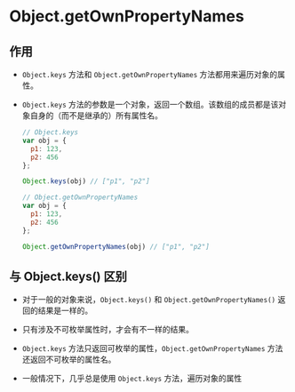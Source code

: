 # Object.getOwnPropertyNames

## 作用

*   `Object.keys` 方法和 `Object.getOwnPropertyNames` 方法都用来遍历对象的属性。

*   `Object.keys` 方法的参数是一个对象，返回一个数组。该数组的成员都是该对象自身的（而不是继承的）所有属性名。

    ```javascript
    // Object.keys
    var obj = {
      p1: 123,
      p2: 456
    };

    Object.keys(obj) // ["p1", "p2"]
    ```

    ```javascript
    // Object.getOwnPropertyNames
    var obj = {
      p1: 123,
      p2: 456
    };

    Object.getOwnPropertyNames(obj) // ["p1", "p2"]
    ```

## 与 Object.keys() 区别

*   对于一般的对象来说，`Object.keys()` 和 `Object.getOwnPropertyNames()` 返回的结果是一样的。

*   只有涉及不可枚举属性时，才会有不一样的结果。

*   `Object.keys` 方法只返回可枚举的属性，`Object.getOwnPropertyNames` 方法还返回不可枚举的属性名。

*   一般情况下，几乎总是使用 `Object.keys` 方法，遍历对象的属性
